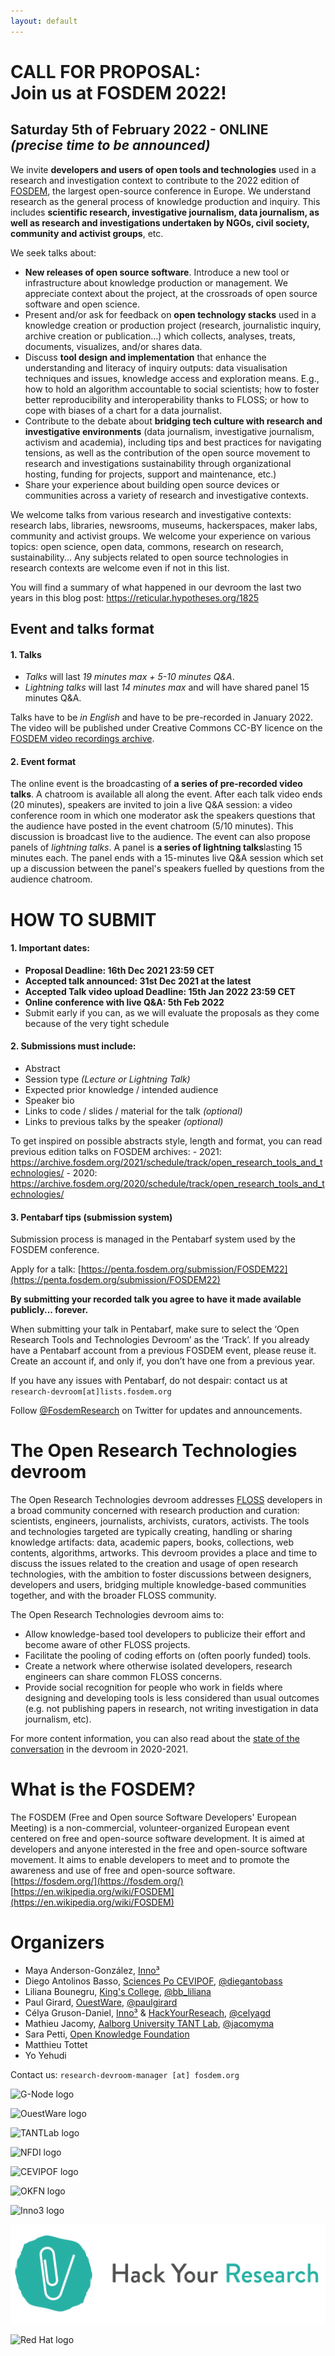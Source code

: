 ```yaml
---
layout: default
---
```

# CALL FOR PROPOSAL:<br>Join us at FOSDEM 2022!
## Saturday 5th of February 2022 - ONLINE<br>*(precise time to be announced)*

We invite **developers and users of open tools and technologies** used in a research and investigation context to contribute to the 2022 edition of [FOSDEM](https://fosdem.org), the largest open-source conference in Europe.
We understand research as the general process of knowledge production and inquiry. This includes **scientific research, investigative journalism, data journalism, as well as research and investigations undertaken by NGOs, civil society, community and activist groups**, etc.

We seek talks about:
* **New releases of open source software**. Introduce a new tool or infrastructure about knowledge production or management. We appreciate context about the project, at the crossroads of open source software and open science.
* Present and/or ask for feedback on **open technology stacks** used in a knowledge creation or production project (research, journalistic inquiry, archive creation or publication…) which collects, analyses, treats, documents, visualizes, and/or shares data.
* Discuss **tool design and implementation** that enhance the understanding and literacy of inquiry outputs: data visualisation techniques and issues, knowledge access and exploration means. E.g., how to hold an algorithm accountable to social scientists; how to foster better reproducibility and interoperability thanks to FLOSS; or how to cope with biases of a chart for a data journalist.
* Contribute to the debate about **bridging tech culture with research and investigative environments** (data journalism, investigative journalism, activism and academia), including tips and best practices for navigating tensions, as well as the contribution of the open source movement to research and investigations sustainability through organizational hosting, funding for projects, support and maintenance, etc.)
* Share your experience about building open source devices or communities across a variety of research and investigative contexts.

We welcome talks from various research and investigative contexts: research labs, libraries, newsrooms, museums, hackerspaces, maker labs, community and activist groups. We welcome your experience on various topics: open science, open data, commons, research on research, sustainability... Any subjects related to open source technologies in research contexts are welcome even if not in this list.

You will find a summary of what happened in our devroom the last two years in this blog post: https://reticular.hypotheses.org/1825

## Event and talks format

#### 1. Talks
- *Talks* will last *19 minutes max + 5-10 minutes Q&A*. 
- *Lightning talks* will last *14 minutes max* and will have shared panel 15 minutes Q&A.

Talks have to be *in English* and have to be pre-recorded in January 2022.
The video will be published under Creative Commons CC-BY licence on the [FOSDEM video recordings archive](https://video.fosdem.org/).

#### 2. Event format

The online event is the broadcasting of **a series of pre-recorded video talks**. A chatroom is available all along the event. After each talk video ends (20 minutes), speakers are invited to join a live Q&A session: a video conference room in which one moderator ask the speakers questions that the audience have posted in the event chatroom (5/10 minutes). This discussion is broadcast live to the audience.
The event can also propose panels of *lightning talks*. A panel is **a series of lightning talks**lasting 15 minutes each. The panel ends with a 15-minutes live Q&A session which set up a discussion between the panel's speakers fuelled by questions from the audience chatroom. 

# HOW TO SUBMIT

#### 1. Important dates:
- **Proposal Deadline: 16th Dec 2021 23:59 CET**
- **Accepted talk announced: 31st Dec 2021 at the latest** 
- **Accepted Talk video upload Deadline: 15th Jan 2022 23:59 CET**
- **Online conference with live Q&A: 5th Feb 2022**
- Submit early if you can, as we will evaluate the proposals as they come because of the very tight schedule

#### 2. Submissions must include:
- Abstract
- Session type *(Lecture or Lightning Talk)*
- Expected prior knowledge / intended audience
- Speaker bio
- Links to code / slides / material for the talk *(optional)*
- Links to previous talks by the speaker *(optional)*

To get inspired on possible abstracts style, length and format, you can read previous edition talks on FOSDEM archives:
    - 2021: https://archive.fosdem.org/2021/schedule/track/open_research_tools_and_technologies/
    - 2020: https://archive.fosdem.org/2020/schedule/track/open_research_tools_and_technologies/
    
#### 3. Pentabarf tips (submission system)

Submission process is managed in the Pentabarf system used by the FOSDEM conference.

Apply for a talk: [https://penta.fosdem.org/submission/FOSDEM22](https://penta.fosdem.org/submission/FOSDEM22)

**By submitting your recorded talk you agree to have it made available publicly... forever.** 

When submitting your talk in Pentabarf, make sure to select the ‘Open Research Tools and Technologies Devroom’ as the ‘Track’.
If you already have a Pentabarf account from a previous FOSDEM event, please reuse it. Create an account if, and only if, you don’t have one from a previous year.

If you have any issues with Pentabarf, do not despair: contact us at `research-devroom[at]lists.fosdem.org`

Follow [@FosdemResearch](https://twitter.com/FosdemResearch) on Twitter for updates and announcements.

# The Open Research Technologies devroom

The Open Research Technologies devroom addresses [FLOSS](https://www.gnu.org/philosophy/floss-and-foss.en.html) developers in a broad community concerned with research production and curation: scientists, engineers, journalists, archivists, curators, activists.
The tools and technologies targeted are typically creating, handling or sharing knowledge artifacts: data, academic papers, books, collections, web contents, algorithms, artworks.
This devroom provides a place and time to discuss the issues related to the creation and usage of open research technologies, with the ambition to foster discussions between designers, developers and users, bridging multiple knowledge-based communities together, and with the broader FLOSS community.

The Open Research Technologies devroom aims to:
- Allow knowledge-based tool developers to publicize their effort and become aware of other FLOSS projects.
- Facilitate the pooling of coding efforts on (often poorly funded) tools.
- Create a network where otherwise isolated developers, research engineers can share common FLOSS concerns.
- Provide social recognition for people who work in fields where designing and developing tools is less considered than usual outcomes (e.g. not publishing papers in research, not writing investigation in data journalism, etc).

For more content information, you can also read about the [state of the conversation](https://reticular.hypotheses.org/1825) in the devroom in 2020-2021.

# What is the FOSDEM?

The FOSDEM (Free and Open source Software Developers' European Meeting) is a non-commercial, volunteer-organized European event centered on free and open-source software development. It is aimed at developers and anyone interested in the free and open-source software movement. It aims to enable developers to meet and to promote the awareness and use of free and open-source software.  
[https://fosdem.org/](https://fosdem.org/)  
[https://en.wikipedia.org/wiki/FOSDEM](https://en.wikipedia.org/wiki/FOSDEM)

# Organizers

- Maya Anderson-González, [Inno³](https://inno3.fr/)
- Diego Antolinos Basso, [Sciences Po CEVIPOF](https://www.sciencespo.fr/cevipof/en.html), [@diegantobass](https://github.com/diegantobass/)
- Liliana Bounegru, [King's College](https://www.kcl.ac.uk/), [@bb_liliana](https://twitter.com/bb_liliana)
- Paul Girard, [OuestWare](https://ouestware.com), [@paulgirard](https://github.com/paulgirard)
- Célya Gruson-Daniel, [Inno³](https://inno3.fr/) & [HackYourReseach](https://twitter.com/HackResearch), [@celyagd](https://github.com/Celyagd)
- Mathieu Jacomy, [Aalborg University TANT Lab](https://www.tantlab.aau.dk/), [@jacomyma](https://github.com/jacomyma)
- Sara Petti, [Open Knowledge Foundation](https://okfn.org/)
- Matthieu Tottet
- Yo Yehudi

Contact us: `research-devroom-manager [at] fosdem.org`

![G-Node logo](img/g-node-logo.png)

![OuestWare logo](img/ouestware-logo.svg)

![TANTLab logo](img/tantlab-logo.png)

![NFDI logo](img/nfdi-logo.png)

![CEVIPOF logo](img/cevipof-logo.png)

![OKFN logo](img/OKFN-logo.png)

![Inno3 logo](img/Inno3-logo.png)

![HackYourResearch logo](img/hyr-logo.png)

![Red Hat logo](img/redhat-logo.svg)
